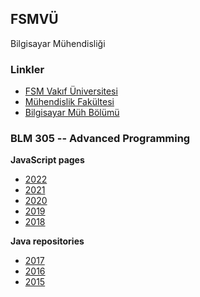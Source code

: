 ## FSMVÜ 

Bilgisayar Mühendisliği

### Linkler

* [FSM Vakıf Üniversitesi](https://www.fsm.edu.tr/)
* [Mühendislik  Fakültesi](https://mf.fsm.edu.tr/)
* [Bilgisayar Müh  Bölümü](https://bm.fsm.edu.tr/)

### BLM 305 -- Advanced Programming

<b>JavaScript pages</b><br>
* [2022](https://blm305.github.io/2022)
* [2021](https://blm305.github.io/2021)
* [2020](https://blm305.github.io/2020)
* [2019](https://blm305.github.io/2019)
* [2018](https://blm305.github.io/2018)

<b>Java repositories</b><br>
* [2017](https://github.com/BLM305/2017)
* [2016](https://github.com/BLM305/2016)
* [2015](https://github.com/BLM305/2015)
